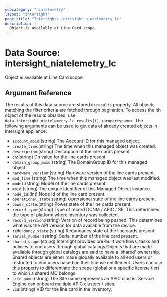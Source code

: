 ```yaml
---
subcategory: "niatelemetry"
layout: "intersight"
page_title: "Intersight: intersight_niatelemetry_lc"
description: |-
  Object is available at Line Card scope.
---
```


# Data Source: intersight_niatelemetry_lc
Object is available at Line Card scope.
## Argument Reference
The results of this data source are stored in `results` property.
All objects matching the filter criteria are fetched through pagination.
To access the ith object of the results obtained, use `data.intersight_niatelemetry_lc.results[i].<propertyname>`.
The following arguments can be used to get data of already created objects in Intersight appliance:
* `account_moid`:(string) The Account ID for this managed object. 
* `create_time`:(string) The time when this managed object was created. 
* `description`:(string) Description of the line cards present. 
* `dn`:(string) Dn value for the line cards present. 
* `domain_group_moid`:(string) The DomainGroup ID for this managed object. 
* `hardware_version`:(string) Hardware version of the line cards present. 
* `mod_time`:(string) The time when this managed object was last modified. 
* `model`:(string) Model of the line cards present. 
* `moid`:(string) The unique identifier of this Managed Object instance. 
* `node_id`:(int) Node Id of the line card present. 
* `operational_state`:(string) Opretaional state of the line cards present. 
* `power_state`:(string) Power state of the line cards present. 
* `record_type`:(string) Type of record DCNM / APIC / SE. This determines the type of platform where inventory was collected. 
* `record_version`:(string) Version of record being pushed. This determines what was the API version for data available from the device. 
* `redundancy_state`:(string) Redundancy state of the line cards present. 
* `serial_number`:(string) Serial number of the line card present. 
* `shared_scope`:(string) Intersight provides pre-built workflows, tasks and policies to end users through global catalogs.Objects that are made available through global catalogs are said to have a 'shared' ownership. Shared objects are either made globally available to all end users or restricted to end users based on their license entitlement. Users can use this property to differentiate the scope (global or a specific license tier) to which a shared MO belongs. 
* `site_name`:(string) The Site name represents an APIC cluster. Service Engine can onboard multiple APIC clusters / sites. 
* `vid`:(string) VID for the line card in the inventory. 
 
